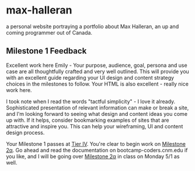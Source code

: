 # max-halleran
a personal website portraying a portfolio about Max Halleran, an up and coming programmer out of Canada. 

## Milestone 1 Feedback
Excellent work here Emily - Your purpose, audience, goal, persona and use case are all thoughtfully crafted and very well outlined. This will provide you with an excellent guide regarding your UI design and content strategy choices in the milestones to follow. Your HTML is also excellent - really nice work here.

I took note when I read the words "tactful simplicity" - I love it already. Sophisticated presentation of relevant information can make or break a site, and I'm looking forward to seeing what design and content ideas you come up with. If it helps, consider bookmarking examples of sites that are attractive and inspire you. This can help your wireframing, UI and content design process.

Your Milestone 1 passes at [Tier IV](https://bootcamp-coders.cnm.edu/projects/capstone/rubric/). You're clear to begin work on [Milestone 2&alpha;](https://bootcamp-coders.cnm.edu/projects/personal/milestone-two/). Go ahead and read the documentation on bootcamp-coders.cnm.edu if you like, and I will be going over [Milestone 2&alpha;](https://bootcamp-coders.cnm.edu/projects/personal/milestone-two/) in class on Monday 5/1 as well.
